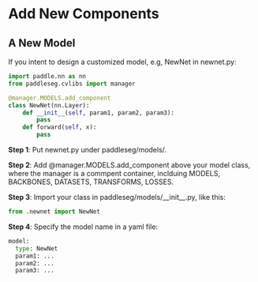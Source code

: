 # Add New Components

## A New Model

If you intent to design a customized model, e.g, NewNet in newnet.py:

```python
import paddle.nn as nn
from paddleseg.cvlibs import manager

@manager.MODELS.add_component
class NewNet(nn.Layer):
    def __init__(self, param1, param2, param3):
        pass
    def forward(self, x):
        pass
```

**Step 1**: Put newnet.py under paddleseg/models/.

**Step 2**: Add @manager.MODELS.add_component above your model class, where the manager is a commpent container, inclduing MODELS, BACKBONES, DATASETS, TRANSFORMS, LOSSES.

**Step 3**: Import your class in paddleseg/models/\_\_init\_\_.py, like this:
```python
from .newnet import NewNet
```

**Step 4**: Specify the model name in a yaml file:

```python
model:
  type: NewNet
  param1: ...
  param2: ...
  param3: ...
```
